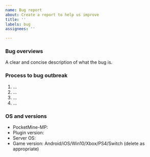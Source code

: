 ```yaml
---
name: Bug report
about: Create a report to help us improve
title: ''
labels: bug
assignees: ''

---
```


### Bug overviews
A clear and concise description of what the bug is.
  
### Process to bug outbreak
1. ...
2. ...
3. ...
4. ...
  
### OS and versions
<!-- try the `version` command | LATEST IS NOT A VALID VERSION -->
 - PocketMine-MP: 
 - Plugin version: 
 - Server OS:
 - Game version: Android/iOS/Win10/Xbox/PS4/Switch (delete as appropriate)

